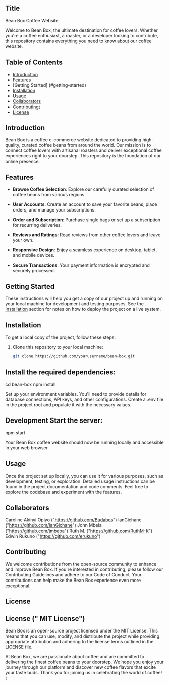 ## Title
 Bean Box Coffee Website


Welcome to Bean Box, the ultimate destination for coffee lovers. Whether you're a coffee enthusiast, a roaster, or a developer looking to contribute, this repository contains everything you need to know about our coffee website.

## Table of Contents

- [Introduction](#introduction)
- [Features](#features)
- [Getting Started] (#getting-started)
- [Installation](#installation)
- [Usage](#usage)
- [Collaborators](#Collaborators)
- [Contributing](#contributing)t
- [License](#license)

## Introduction

Bean Box is a coffee e-commerce website dedicated to providing high-quality, curated coffee beans from around the world. Our mission is to connect coffee lovers with artisanal roasters and deliver exceptional coffee experiences right to your doorstep. This repository is the foundation of our online presence.

## Features

- **Browse Coffee Selection**: 
Explore our carefully curated selection of coffee beans from various regions.

- **User Accounts**: 
Create an account to save your favorite beans, place orders, and manage your subscriptions.

- **Order and Subscription**:
 Purchase single bags or set up a subscription for recurring deliveries.

- **Reviews and Ratings**: 
Read reviews from other coffee lovers and leave your own.

- **Responsive Design**: 
Enjoy a seamless experience on desktop, tablet, and mobile devices.

- **Secure Transactions**:
 Your payment information is encrypted and securely processed.

## Getting Started

These instructions will help you get a copy of our project up and running on your local machine for development and testing purposes. See the [Installation](#installation) section for notes on how to deploy the project on a live system.

## Installation

To get a local copy of the project, follow these steps:

1. Clone this repository to your local machine:

   ```bash
   git clone https://github.com/yourusername/bean-box.git


##	Install the required dependencies:
cd bean-box 
npm install

Set up your environment variables. You'll need to provide details for database connections, API keys, and other configurations. Create a .env file in the project root and populate it with the necessary values.

## Development Start the server:
npm start 

Your Bean Box coffee website should now be running locally and accessible in your web browser

## Usage

Once  the project set up locally, you can use it for various purposes, such as development, testing, or exploration. Detailed usage instructions can be found in the project documentation and code comments. Feel free to explore the codebase and experiment with the features.

## Collaborators
Caroline Akinyi Opiyo ("https://github.com/Budabos")
IanGichane ("https://github.com/IanGichane")
John Mbela ("https://github.com/jmbeba")
Ruth M. ("https://github.com/RuthM-K")
Edwin Rukuno ("https://github.com/erukuno")



## Contributing

We welcome contributions from the open-source community to enhance and improve Bean Box. If you're interested in contributing, please follow our Contributing Guidelines and adhere to our Code of Conduct. Your contributions can help make the Bean Box experience even more exceptional.

## License
## License (" MIT License")
Bean Box is an open-source project licensed under the MIT License. This means that you can use, modify, and distribute the project while providing appropriate attribution and adhering to the license terms outlined in the LICENSE file.



At Bean Box, we are passionate about coffee and are committed to delivering the finest coffee beans to your doorstep. We hope you enjoy your journey through our platform and discover new coffee flavors that excite your taste buds. Thank you for joining us in celebrating the world of coffee! t






